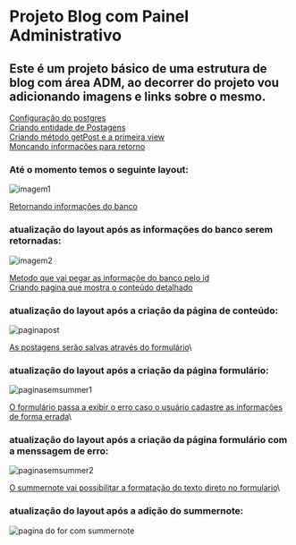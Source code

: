 # Projeto Blog com Painel Administrativo

## Este é um projeto básico de uma estrutura de blog com área ADM, ao decorrer do projeto vou adicionando imagens e links sobre o mesmo.

[Configuração do postgres](https://github.com/CarlosAbraao/ProjectBlogStruct/commit/97df6ccae80c09f092450ac357360b68e9069a5f) \
[Criando entidade de Postagens](https://github.com/CarlosAbraao/ProjectBlogStruct/commit/fe5bb65d763d37bd642c4f6beb37766aa4a18274)\
[Criando método getPost e a primeira view](https://github.com/CarlosAbraao/ProjectBlogStruct/commit/3ea55b7d5caccb25a6faa6ffe1780074fee2b0d1)\
[Moncando informações para retorno](https://github.com/CarlosAbraao/ProjectBlogStruct/commit/ec322b8077c4cfa02a6f1a530125a46e346f4be1)

### Até o momento temos o seguinte layout:

![imagem1](https://user-images.githubusercontent.com/71728180/157127436-3d129d2c-debd-4d51-bcba-cb55e51557dc.png)


[Retornando informações do banco](https://github.com/CarlosAbraao/ProjectBlogStruct/commit/df68ea3cfd8f165d0ea423949fbdd525b080f8e1)


### atualização do layout após as informações do banco serem retornadas:
![imagem2](https://user-images.githubusercontent.com/71728180/157145996-5c242db1-ec51-4293-b5b9-d12dfa6e1460.png)


[Metodo que vai pegar as informaçõe do banco pelo id](https://github.com/CarlosAbraao/ProjectBlogStruct/commit/cc1885b97aa933f183f27265d577913032f97be3)\
[Criando pagina que mostra o conteúdo detalhado](https://github.com/CarlosAbraao/ProjectBlogStruct/commit/b0064bb54356875a006663f9710036293cace87f)

### atualização do layout após a criação da página de conteúdo:
![paginapost](https://user-images.githubusercontent.com/71728180/158064866-0501479b-4ceb-4e55-bdd3-b7395d7232fd.png)


[As postagens serão salvas através do formulário](https://github.com/CarlosAbraao/ProjectBlogStruct/commit/d07b6bebf7ac59dac13dc1e70f1ef390a6beda52)\
### atualização do layout após a criação da página formulário:
![paginasemsummer1](https://user-images.githubusercontent.com/71728180/158205532-e167557b-04ae-4233-848f-1eb2b7e55421.png)


[O formulário passa a exibir o erro caso o usuário cadastre as informações de forma errada](https://github.com/CarlosAbraao/ProjectBlogStruct/commit/d07b6bebf7ac59dac13dc1e70f1ef390a6beda52)\
### atualização do layout após a criação da página formulário com a menssagem de erro:
![paginasemsummer2](https://user-images.githubusercontent.com/71728180/158205657-52f69e85-dfbf-4d44-b0e1-2fb28d4250f8.png)

[O summernote vai possibilitar a formatação do texto direto no formulario](https://github.com/CarlosAbraao/ProjectBlogStruct/commit/d07b6bebf7ac59dac13dc1e70f1ef390a6beda52)\
### atualização do layout após a adição do summernote:
![pagina do for com summernote](https://user-images.githubusercontent.com/71728180/158203845-9ead4a16-b976-4418-a120-9e4181f99f8c.png)
